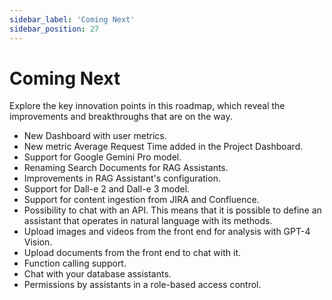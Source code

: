 ```yaml
---
sidebar_label: 'Coming Next'
sidebar_position: 27
---
```

# Coming Next

Explore the key innovation points in this roadmap, which reveal the improvements and breakthroughs that are on the way.

* New Dashboard with user metrics.
* New metric Average Request Time added in the Project Dashboard.
* Support for Google Gemini Pro model.
* Renaming Search Documents for RAG Assistants.
* Improvements in RAG Assistant's configuration.
* Support for Dall-e 2 and Dall-e 3 model.
* Support for content ingestion from JIRA and Confluence.
* Possibility to chat with an API. This means that it is possible to define an assistant that operates in natural language
  with its methods.
* Upload images and videos from the front end for analysis with GPT-4 Vision.
* Upload documents from the front end to chat with it.
* Function calling support.
* Chat with your database assistants.
* Permissions by assistants in a role-based access control.
